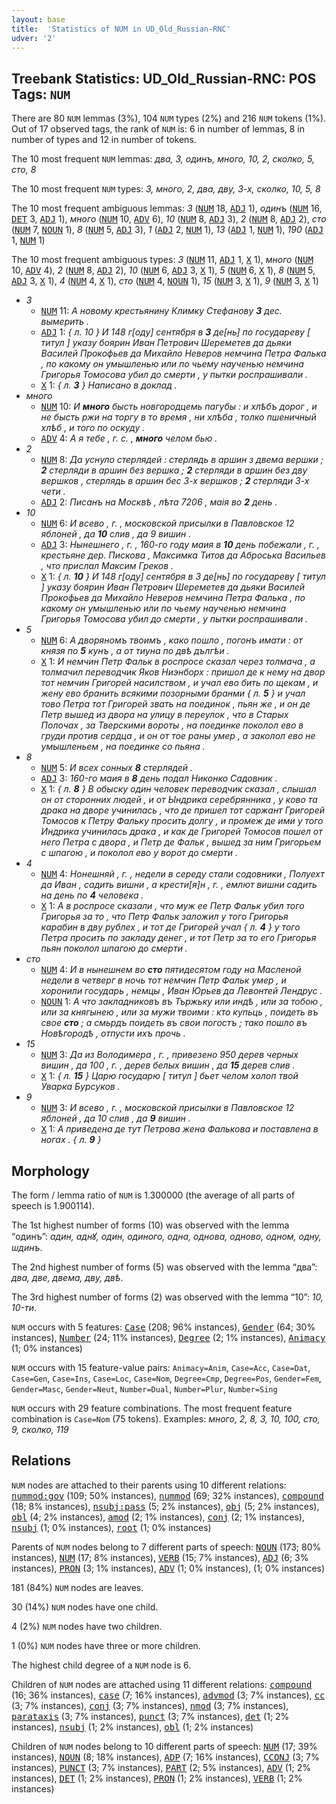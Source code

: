 ```yaml
---
layout: base
title:  'Statistics of NUM in UD_Old_Russian-RNC'
udver: '2'
---
```


## Treebank Statistics: UD_Old_Russian-RNC: POS Tags: `NUM`

There are 80 `NUM` lemmas (3%), 104 `NUM` types (2%) and 216 `NUM` tokens (1%).
Out of 17 observed tags, the rank of `NUM` is: 6 in number of lemmas, 8 in number of types and 12 in number of tokens.

The 10 most frequent `NUM` lemmas: <em>два, 3, одинъ, много, 10, 2, сколко, 5, сто, 8</em>

The 10 most frequent `NUM` types:  <em>3, много, 2, два, дву, 3-х, сколко, 10, 5, 8</em>

The 10 most frequent ambiguous lemmas: <em>3</em> (<tt><a href="orv_rnc-pos-NUM.html">NUM</a></tt> 18, <tt><a href="orv_rnc-pos-ADJ.html">ADJ</a></tt> 1), <em>одинъ</em> (<tt><a href="orv_rnc-pos-NUM.html">NUM</a></tt> 16, <tt><a href="orv_rnc-pos-DET.html">DET</a></tt> 3, <tt><a href="orv_rnc-pos-ADJ.html">ADJ</a></tt> 1), <em>много</em> (<tt><a href="orv_rnc-pos-NUM.html">NUM</a></tt> 10, <tt><a href="orv_rnc-pos-ADV.html">ADV</a></tt> 6), <em>10</em> (<tt><a href="orv_rnc-pos-NUM.html">NUM</a></tt> 8, <tt><a href="orv_rnc-pos-ADJ.html">ADJ</a></tt> 3), <em>2</em> (<tt><a href="orv_rnc-pos-NUM.html">NUM</a></tt> 8, <tt><a href="orv_rnc-pos-ADJ.html">ADJ</a></tt> 2), <em>сто</em> (<tt><a href="orv_rnc-pos-NUM.html">NUM</a></tt> 7, <tt><a href="orv_rnc-pos-NOUN.html">NOUN</a></tt> 1), <em>8</em> (<tt><a href="orv_rnc-pos-NUM.html">NUM</a></tt> 5, <tt><a href="orv_rnc-pos-ADJ.html">ADJ</a></tt> 3), <em>1</em> (<tt><a href="orv_rnc-pos-ADJ.html">ADJ</a></tt> 2, <tt><a href="orv_rnc-pos-NUM.html">NUM</a></tt> 1), <em>13</em> (<tt><a href="orv_rnc-pos-ADJ.html">ADJ</a></tt> 1, <tt><a href="orv_rnc-pos-NUM.html">NUM</a></tt> 1), <em>190</em> (<tt><a href="orv_rnc-pos-ADJ.html">ADJ</a></tt> 1, <tt><a href="orv_rnc-pos-NUM.html">NUM</a></tt> 1)

The 10 most frequent ambiguous types:  <em>3</em> (<tt><a href="orv_rnc-pos-NUM.html">NUM</a></tt> 11, <tt><a href="orv_rnc-pos-ADJ.html">ADJ</a></tt> 1, <tt><a href="orv_rnc-pos-X.html">X</a></tt> 1), <em>много</em> (<tt><a href="orv_rnc-pos-NUM.html">NUM</a></tt> 10, <tt><a href="orv_rnc-pos-ADV.html">ADV</a></tt> 4), <em>2</em> (<tt><a href="orv_rnc-pos-NUM.html">NUM</a></tt> 8, <tt><a href="orv_rnc-pos-ADJ.html">ADJ</a></tt> 2), <em>10</em> (<tt><a href="orv_rnc-pos-NUM.html">NUM</a></tt> 6, <tt><a href="orv_rnc-pos-ADJ.html">ADJ</a></tt> 3, <tt><a href="orv_rnc-pos-X.html">X</a></tt> 1), <em>5</em> (<tt><a href="orv_rnc-pos-NUM.html">NUM</a></tt> 6, <tt><a href="orv_rnc-pos-X.html">X</a></tt> 1), <em>8</em> (<tt><a href="orv_rnc-pos-NUM.html">NUM</a></tt> 5, <tt><a href="orv_rnc-pos-ADJ.html">ADJ</a></tt> 3, <tt><a href="orv_rnc-pos-X.html">X</a></tt> 1), <em>4</em> (<tt><a href="orv_rnc-pos-NUM.html">NUM</a></tt> 4, <tt><a href="orv_rnc-pos-X.html">X</a></tt> 1), <em>сто</em> (<tt><a href="orv_rnc-pos-NUM.html">NUM</a></tt> 4, <tt><a href="orv_rnc-pos-NOUN.html">NOUN</a></tt> 1), <em>15</em> (<tt><a href="orv_rnc-pos-NUM.html">NUM</a></tt> 3, <tt><a href="orv_rnc-pos-X.html">X</a></tt> 1), <em>9</em> (<tt><a href="orv_rnc-pos-NUM.html">NUM</a></tt> 3, <tt><a href="orv_rnc-pos-X.html">X</a></tt> 1)


* <em>3</em>
  * <tt><a href="orv_rnc-pos-NUM.html">NUM</a></tt> 11: <em>А новому крестьянину Климку Стефанову <b>3</b> дес. вымерить .</em>
  * <tt><a href="orv_rnc-pos-ADJ.html">ADJ</a></tt> 1: <em>{ л. 10 } И 148 г[оду] сентября в <b>3</b> де[нь] по государеву [ титул ] указу боярин Иван Петрович Шереметев да дьяки Василей Прокофьев да Михайло Неверов немчина Петра Фалька , по какому он умышленью или по чьему наученью немчина Григорья Томосова убил до смерти , у пытки роспрашивали .</em>
  * <tt><a href="orv_rnc-pos-X.html">X</a></tt> 1: <em>{ л. <b>3</b> } Написано в доклад .</em>
* <em>много</em>
  * <tt><a href="orv_rnc-pos-NUM.html">NUM</a></tt> 10: <em>И <b>много</b> бысть новгородцемь пагубы : и хлѣбъ дорог , и не бысть ржи на торгу в то время , ни хлѣба , толко пшеничный хлѣб , и того по оскуду .</em>
  * <tt><a href="orv_rnc-pos-ADV.html">ADV</a></tt> 4: <em>А я тебе , г. с. , <b>много</b> челом бью .</em>
* <em>2</em>
  * <tt><a href="orv_rnc-pos-NUM.html">NUM</a></tt> 8: <em>Да уснуло стерлядей : стерлядь в аршин з двема вершки ; <b>2</b> стерляди в аршин без вершка ; <b>2</b> стерляди в аршин без дву вершков , стерлядь в аршин бес 3-х вершков ; <b>2</b> стерляди 3-х чети .</em>
  * <tt><a href="orv_rnc-pos-ADJ.html">ADJ</a></tt> 2: <em>Писанъ на Москвѣ , лѣта 7206 , маія во <b>2</b> день .</em>
* <em>10</em>
  * <tt><a href="orv_rnc-pos-NUM.html">NUM</a></tt> 6: <em>И всево , г. , московской присылки в Павловское 12 яблоней , да <b>10</b> слив , да 9 вишин .</em>
  * <tt><a href="orv_rnc-pos-ADJ.html">ADJ</a></tt> 3: <em>Нынешнего , г. , 160-го году маия в <b>10</b> день побежали , г. , крестьяне дер. Пискова , Максимка Титов да Аброська Васильев , что прислал Максим Греков .</em>
  * <tt><a href="orv_rnc-pos-X.html">X</a></tt> 1: <em>{ л. <b>10</b> } И 148 г[оду] сентября в 3 де[нь] по государеву [ титул ] указу боярин Иван Петрович Шереметев да дьяки Василей Прокофьев да Михайло Неверов немчина Петра Фалька , по какому он умышленью или по чьему наученью немчина Григорья Томосова убил до смерти , у пытки роспрашивали .</em>
* <em>5</em>
  * <tt><a href="orv_rnc-pos-NUM.html">NUM</a></tt> 6: <em>А дворяномъ твоимъ , како пошло , погонъ имати : от князя по <b>5</b> кунъ , а от тиуна по двѣ дългѣи .</em>
  * <tt><a href="orv_rnc-pos-X.html">X</a></tt> 1: <em>И немчин Петр Фальк в роспросе сказал через толмача , а толмачил переводчик Яков Ниэнборх : пришол де к нему на двор тот немчин Григорей насилством , и учал ево бить по щекам , и жену ево бранить всякими позорными бранми { л. <b>5</b> } и учал тово Петра тот Григорей звать на поединок , пьян же , и он де Петр вышед из двора на улицу в переулок , что в Старых Полочах , за Тверскими вороты , на поединке поколол ево в груди против сердца , и он от тое раны умер , а заколол ево не умышленьем , на поединке со пьяна .</em>
* <em>8</em>
  * <tt><a href="orv_rnc-pos-NUM.html">NUM</a></tt> 5: <em>И всех сонных <b>8</b> стерлядей .</em>
  * <tt><a href="orv_rnc-pos-ADJ.html">ADJ</a></tt> 3: <em>160-го маия в <b>8</b> день подал Никонко Садовник .</em>
  * <tt><a href="orv_rnc-pos-X.html">X</a></tt> 1: <em>{ л. <b>8</b> } В обыску один человек переводчик сказал , слышал он от сторонних людей , и от Ындрика серебрянника , у ково та драка на дворе учинилась , что де пришел тот саржант Григорей Томосов к Петру Фальку просить долгу , и промеж де ими у того Индрика учинилась драка , и как де Григорей Томосов пошел от него Петра с двора , и Петр де Фальк , вышед за ним Григорьем с шпагою , и поколол ево у ворот до смерти .</em>
* <em>4</em>
  * <tt><a href="orv_rnc-pos-NUM.html">NUM</a></tt> 4: <em>Нонешняй , г. , недели в середу стали содовники , Полуехт да Иван , садить вишни , а крести[я]н , г. , емлют вишни садить на день по <b>4</b> человека .</em>
  * <tt><a href="orv_rnc-pos-X.html">X</a></tt> 1: <em>А в роспросе сказали , что муж ее Петр Фальк убил того Григорья за то , что Петр Фальк заложил у того Григорья карабин в дву рублех , и тот де Григорей учал { л. <b>4</b> } у того Петра просить по закладу денег , и тот Петр за то его Григорья пьян поколол шпагою до смерти .</em>
* <em>сто</em>
  * <tt><a href="orv_rnc-pos-NUM.html">NUM</a></tt> 4: <em>И в нынешнем во <b>сто</b> пятидесятом году на Масленой недели в четверг в ночь тот немчин Петр Фальк умер , и хоронили государь , немцы , Иван Юрьев да Левонтей Лендрус .</em>
  * <tt><a href="orv_rnc-pos-NOUN.html">NOUN</a></tt> 1: <em>А что закладниковъ въ Тържьку или индѣ , или за тобою , или за княгынею , или за мужи твоими : кто купьць , поидеть въ свое <b>сто</b> ; а смьрдъ поидеть въ свои погостъ ; тако пошло въ Новѣгородѣ , отпусти ихъ прочь .</em>
* <em>15</em>
  * <tt><a href="orv_rnc-pos-NUM.html">NUM</a></tt> 3: <em>Да из Володимера , г. , привезено 950 дерев черных вишин , да 100 , г. , дерев белых вишин , да <b>15</b> дерев слив .</em>
  * <tt><a href="orv_rnc-pos-X.html">X</a></tt> 1: <em>{ л. <b>15</b> } Царю государю [ титул ] бьет челом холоп твой Уварка Бурсуков .</em>
* <em>9</em>
  * <tt><a href="orv_rnc-pos-NUM.html">NUM</a></tt> 3: <em>И всево , г. , московской присылки в Павловское 12 яблоней , да 10 слив , да <b>9</b> вишин .</em>
  * <tt><a href="orv_rnc-pos-X.html">X</a></tt> 1: <em>А приведена де тут Петрова жена Фалькова и поставлена в ногах . { л. <b>9</b> }</em>

## Morphology

The form / lemma ratio of `NUM` is 1.300000 (the average of all parts of speech is 1.900114).

The 1st highest number of forms (10) was observed with the lemma “одинъ”: <em>адин, аднꙋ, один, одиного, одна, однова, одново, одном, одну, ѡдинъ</em>.

The 2nd highest number of forms (5) was observed with the lemma “два”: <em>два, две, двема, дву, двѣ</em>.

The 3rd highest number of forms (2) was observed with the lemma “10”: <em>10, 10-ти</em>.

`NUM` occurs with 5 features: <tt><a href="orv_rnc-feat-Case.html">Case</a></tt> (208; 96% instances), <tt><a href="orv_rnc-feat-Gender.html">Gender</a></tt> (64; 30% instances), <tt><a href="orv_rnc-feat-Number.html">Number</a></tt> (24; 11% instances), <tt><a href="orv_rnc-feat-Degree.html">Degree</a></tt> (2; 1% instances), <tt><a href="orv_rnc-feat-Animacy.html">Animacy</a></tt> (1; 0% instances)

`NUM` occurs with 15 feature-value pairs: `Animacy=Anim`, `Case=Acc`, `Case=Dat`, `Case=Gen`, `Case=Ins`, `Case=Loc`, `Case=Nom`, `Degree=Cmp`, `Degree=Pos`, `Gender=Fem`, `Gender=Masc`, `Gender=Neut`, `Number=Dual`, `Number=Plur`, `Number=Sing`

`NUM` occurs with 29 feature combinations.
The most frequent feature combination is `Case=Nom` (75 tokens).
Examples: <em>много, 2, 8, 3, 10, 100, сто, 9, сколко, 119</em>


## Relations

`NUM` nodes are attached to their parents using 10 different relations: <tt><a href="orv_rnc-dep-nummod-gov.html">nummod:gov</a></tt> (109; 50% instances), <tt><a href="orv_rnc-dep-nummod.html">nummod</a></tt> (69; 32% instances), <tt><a href="orv_rnc-dep-compound.html">compound</a></tt> (18; 8% instances), <tt><a href="orv_rnc-dep-nsubj-pass.html">nsubj:pass</a></tt> (5; 2% instances), <tt><a href="orv_rnc-dep-obj.html">obj</a></tt> (5; 2% instances), <tt><a href="orv_rnc-dep-obl.html">obl</a></tt> (4; 2% instances), <tt><a href="orv_rnc-dep-amod.html">amod</a></tt> (2; 1% instances), <tt><a href="orv_rnc-dep-conj.html">conj</a></tt> (2; 1% instances), <tt><a href="orv_rnc-dep-nsubj.html">nsubj</a></tt> (1; 0% instances), <tt><a href="orv_rnc-dep-root.html">root</a></tt> (1; 0% instances)

Parents of `NUM` nodes belong to 7 different parts of speech: <tt><a href="orv_rnc-pos-NOUN.html">NOUN</a></tt> (173; 80% instances), <tt><a href="orv_rnc-pos-NUM.html">NUM</a></tt> (17; 8% instances), <tt><a href="orv_rnc-pos-VERB.html">VERB</a></tt> (15; 7% instances), <tt><a href="orv_rnc-pos-ADJ.html">ADJ</a></tt> (6; 3% instances), <tt><a href="orv_rnc-pos-PRON.html">PRON</a></tt> (3; 1% instances), <tt><a href="orv_rnc-pos-ADV.html">ADV</a></tt> (1; 0% instances),  (1; 0% instances)

181 (84%) `NUM` nodes are leaves.

30 (14%) `NUM` nodes have one child.

4 (2%) `NUM` nodes have two children.

1 (0%) `NUM` nodes have three or more children.

The highest child degree of a `NUM` node is 6.

Children of `NUM` nodes are attached using 11 different relations: <tt><a href="orv_rnc-dep-compound.html">compound</a></tt> (16; 36% instances), <tt><a href="orv_rnc-dep-case.html">case</a></tt> (7; 16% instances), <tt><a href="orv_rnc-dep-advmod.html">advmod</a></tt> (3; 7% instances), <tt><a href="orv_rnc-dep-cc.html">cc</a></tt> (3; 7% instances), <tt><a href="orv_rnc-dep-conj.html">conj</a></tt> (3; 7% instances), <tt><a href="orv_rnc-dep-nmod.html">nmod</a></tt> (3; 7% instances), <tt><a href="orv_rnc-dep-parataxis.html">parataxis</a></tt> (3; 7% instances), <tt><a href="orv_rnc-dep-punct.html">punct</a></tt> (3; 7% instances), <tt><a href="orv_rnc-dep-det.html">det</a></tt> (1; 2% instances), <tt><a href="orv_rnc-dep-nsubj.html">nsubj</a></tt> (1; 2% instances), <tt><a href="orv_rnc-dep-obl.html">obl</a></tt> (1; 2% instances)

Children of `NUM` nodes belong to 10 different parts of speech: <tt><a href="orv_rnc-pos-NUM.html">NUM</a></tt> (17; 39% instances), <tt><a href="orv_rnc-pos-NOUN.html">NOUN</a></tt> (8; 18% instances), <tt><a href="orv_rnc-pos-ADP.html">ADP</a></tt> (7; 16% instances), <tt><a href="orv_rnc-pos-CCONJ.html">CCONJ</a></tt> (3; 7% instances), <tt><a href="orv_rnc-pos-PUNCT.html">PUNCT</a></tt> (3; 7% instances), <tt><a href="orv_rnc-pos-PART.html">PART</a></tt> (2; 5% instances), <tt><a href="orv_rnc-pos-ADV.html">ADV</a></tt> (1; 2% instances), <tt><a href="orv_rnc-pos-DET.html">DET</a></tt> (1; 2% instances), <tt><a href="orv_rnc-pos-PRON.html">PRON</a></tt> (1; 2% instances), <tt><a href="orv_rnc-pos-VERB.html">VERB</a></tt> (1; 2% instances)

